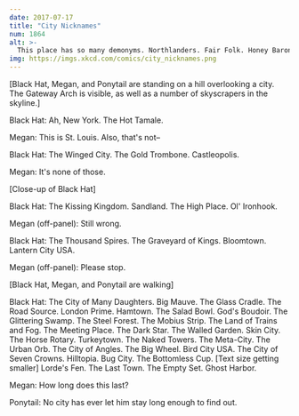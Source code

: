 ```yaml
---
date: 2017-07-17
title: "City Nicknames"
num: 1864
alt: >-
  This place has so many demonyms. Northlanders. Fair Folk. Honey Barons. Lake Dwellers. Treasurers. Swamp Watchers. Dream Farmers. Wellfolk. Rockeaters. Forgotten Royals. Remote Clients. Barrow-Clerks. The People of Land and Sky.
img: https://imgs.xkcd.com/comics/city_nicknames.png
---
```

[Black Hat, Megan, and Ponytail are standing on a hill overlooking a city. The Gateway Arch is visible, as well as a number of skyscrapers in the skyline.]

Black Hat: Ah, New York. The Hot Tamale.

Megan: This is St. Louis. Also, that's not–

Black Hat: The Winged City. The Gold Trombone. Castleopolis.

Megan: It's none of those.

[Close-up of Black Hat]

Black Hat: The Kissing Kingdom. Sandland. The High Place. Ol' Ironhook.

Megan (off-panel): Still wrong.

Black Hat: The Thousand Spires. The Graveyard of Kings. Bloomtown. Lantern City USA.

Megan (off-panel): Please stop.

[Black Hat, Megan, and Ponytail are walking]

Black Hat: The City of Many Daughters. Big Mauve. The Glass Cradle. The Road Source. London Prime. Hamtown. The Salad Bowl. God's Boudoir. The Glittering Swamp. The Steel Forest. The Mobius Strip. The Land of Trains and Fog. The Meeting Place. The Dark Star. The Walled Garden. Skin City. The Horse Rotary. Turkeytown. The Naked Towers. The Meta-City. The Urban Orb. The City of Angles. The Big Wheel. Bird City USA. The City of Seven Crowns. Hilltopia. Bug City. The Bottomless Cup. [Text size getting smaller] Lorde's Fen. The Last Town. The Empty Set. Ghost Harbor.

Megan: How long does this last?

Ponytail: No city has ever let him stay long enough to find out.